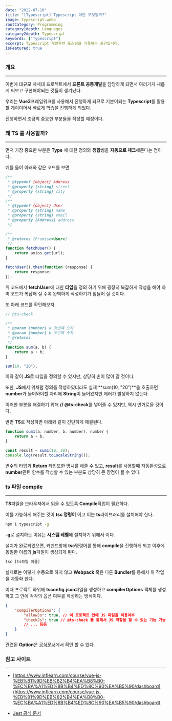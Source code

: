 ```yaml
---
date: "2022-07-10"
title: "[Typescript] Typescript 이란 무엇일까?"
image: typescript.webp
rootCategory: Programming
category1depth: Languages
category2depth: Typescript
keywords: ["Typescript"]
excerpt: Typescript 개발관련 포스팅을 기록하는 공간입니다.
isFeatured: true
---
```


### 개요

---

이번에 대규모 차세대 프로젝트에서 **프론트 공통개발**을 담당하게 되면서 여러가지 새롭게 써보고 구현해야되는 것들이 생겨났다.

우리는 **Vue3**프레임워크를 사용해서 진행하게 되므로 기본이되는 **Typescript**를 활용할 계획이어서 빠르게 학습을 진행하게 되었다.

진행하면서 조금씩 중요한 부분들을 작성할 예정이다.


### 왜 TS 를 사용할까?
---

먼저 가장 중요한 부분은 **Type** 에 대한 정의와 **정합성**을 **자동으로 체크**해준다는 점이다.

예를 들어 아래와 같은 코드를 보면

```js
/**
 * @typedef {object} Address
 * @property {string} street
 * @property {string} city
 */
/**
 * @typedef {object} User
 * @property {string} name
 * @property {string} email
 * @property {Address} address
 */

/**
 * @returns {Promise<User>}
 */
function fetchUser() {
	return axios.get(url);
}

fetchUser().then(function (response) {
	return response;
});
```

위 코드에서 **fetchUser**에 대한 **타입**을 정의 하기 위해 굉장히 복잡하게 작성을 해야 하며 코드가 복잡해 질 수록 완벽하게 작성하기가 힘들어 질 것이다.

또 아래 코드를 확인해보자.

```js
// @ts-check

/**
 * @param {number} a 첫번쨰 숫자
 * @param {number} b 두번째 숫자
 * @returns
 */
function sum(a, b) {
	return a + b;
}

sum(10, "20");
```

이와 같이 **JS**로 타입을 정의할 수 있지만, 상당히 손이 많이 갈 것이다.

또한, **JS**에서 위처럼 정의를 작성하였더라도 실제 **sum(10, "20")**을 호출하면 **number**가 들어와야할 자리에 **String**이 들어왔지만
에러가 발생하지 않는다.

이러한 부분을 해결하기 위해 **// @ts-check**를 넣어줄 수 있지만, 역시 번거로울 것이다.

반면 **TS**로 작성하면 아래와 같이 간단하게 해결된다.

```js
function sum1(a: number, b: number): number {
	return a + b;
}

const result = sum1(10, 20);
console.log(result.toLocaleString());

```

변수의 타입과 **Return** 타입또한 명시를 해줄 수 있고, **result**를 사용할때 자동완성으로 **number**관련 함수를 작성할 수 있는 부분도
상당히 큰 장점이 될 수 있다.

### ts 파일 compile
---

**TS**파일을 브라우저에서 읽을 수 있도록 **Compile**작업이 필요하다.

이를 가능하게 해주는 것이 **tsc 명령어** 이고 이는 **ts**라이브러리를 설치해야 한다.

```bash
npm i typescript -g
```

**-g**로 설치하는 이유는 **시스템 레벨**에 설치하기 위해서 이다.

설치가 완료되었으면, 커멘드창에 **tsc**명령어를 통해 **compile**을 진행하게 되고 이후에 동일한 이름의 **js**파일이 생성되게 된다.

```bash
tsc [ts파일 이름]
```

실제로는 이렇게 수동으로 하지 않고 **Webpack** 혹은 다른 **Bundler**를 통해서 위 작업을 자동화 한다.

이때 프로젝트 하위에 **tsconfig.json**파일을 생성하고 **compilerOptions** 객체를 생성하고 그 안에 각각의 옵션 여부를 작성하는 방식이다.

```json
{
    "compilerOptions": {
        "allowJs": true, // 이 프로젝트 안에 JS 파일을 허용여부
        "checkJs": true // @ts-check 를 통해서 JS 역할을 할 수 있는 기능 가능 여부
		// ... 등등
    }
}
```

관련된 **Option**은 [공식문서](https://www.typescriptlang.org/ko/tsconfig)에서 확인 할 수 있다.



### 참고 사이트

---

- [https://www.inflearn.com/course/vue-js-%EB%81%9D%EB%82%B4%EA%B8%B0-%EC%BA%A1%ED%8B%B4%ED%8C%90%EA%B5%90/dashboard](https://www.inflearn.com/course/vue-js-%EB%81%9D%EB%82%B4%EA%B8%B0-%EC%BA%A1%ED%8B%B4%ED%8C%90%EA%B5%90/dashboard)

- [Jest 공식 문서](https://jestjs.io/)